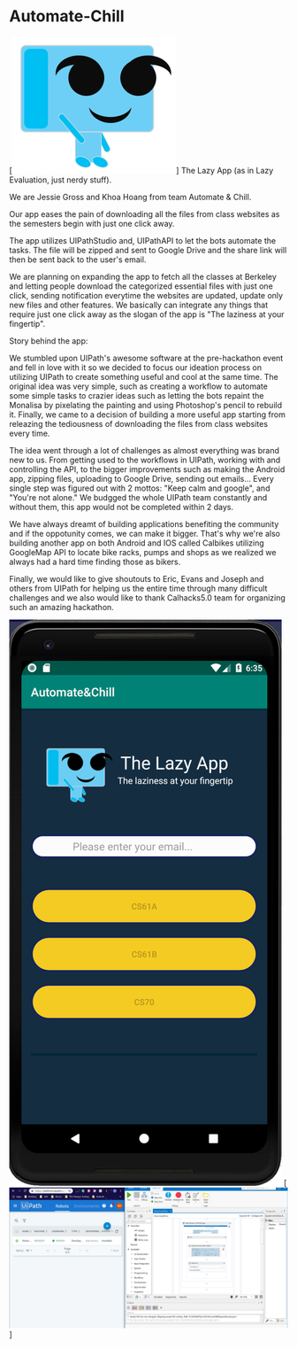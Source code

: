 # Automate-Chill

[![IMAGE ALT TEXT HERE](./logo.PNG)]
The Lazy App (as in Lazy Evaluation, just nerdy stuff).

We are Jessie Gross and Khoa Hoang from team Automate & Chill.

Our app eases the pain of downloading all the files from class websites as the semesters begin with just one click away.

The app utilizes UIPathStudio and, UIPathAPI to let the bots automate the tasks. The file will be zipped and sent to Google Drive and the share link will then be sent back to the user's email.

We are planning on expanding the app to fetch all the classes at Berkeley and letting people download the categorized essential files with just one click, sending notification everytime the websites are updated, update only new files and other features. We basically can integrate any things that require just one click away as the slogan of the app is "The laziness at your fingertip".

Story behind the app:

We stumbled upon UIPath's awesome software at the pre-hackathon event and fell in love with it so we decided to focus our ideation process on utilizing UIPath to create something useful and cool at the same time. The original idea was very simple, such as creating a workflow to automate some simple tasks to crazier ideas such as letting the bots repaint the Monalisa by pixelating the painting and using Photoshop's pencil to rebuild it. Finally, we came to a decision of building a more useful app starting from releazing the tediousness of downloading the files from class websites every time.

The idea went through a lot of challenges as almost everything was brand new to us. From getting used to the workflows in UIPath, working with and controlling the API, to the bigger improvements such as making the Android app, zipping files, uploading to Google Drive, sending out emails... Every single step was figured out with 2 mottos: "Keep calm and google", and "You're not alone." We budgged the whole UIPath team constantly and without them, this app would not be completed within 2 days.

We have always dreamt of building applications benefiting the community and if the oppotunity comes, we can make it bigger. That's why we're also building another app on both Android and IOS called Calbikes utilizing GoogleMap API to locate bike racks, pumps and shops as we realized we always had a hard time finding those as bikers.

Finally, we would like to give shoutouts to Eric, Evans and Joseph and others from UIPath for helping us the entire time through many difficult challenges and we also would like to thank Calhacks5.0 team for organizing such an amazing hackathon.

[![IMAGE ALT TEXT HERE](./screenshot1.PNG)](https://www.youtube.com/watch?v=4lqnoykI7rk&feature=youtu.be)
[![IMAGE ALT TEXT HERE](./screenshot2.PNG)]

